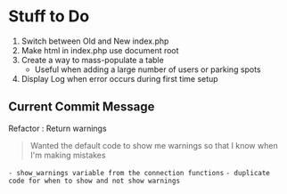# Stuff to Do

1. Switch between Old and New index.php
2. Make html in index.php use document root
3. Create a way to mass-populate a table
    - Useful when adding a large number of users or parking spots
4. Display Log when error occurs during first time setup

## Current Commit Message

Refactor : Return warnings

> Wanted the default code to show me warnings so that I know when I'm making mistakes

`- show_warnings variable from the connection functions`
`- duplicate code for when to show and not show warnings`
